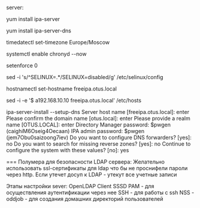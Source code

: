 server:

yum install ipa-server

yum install ipa-server-dns

timedatectl set-timezone Europe/Moscow

systemctl enable chronyd --now

setenforce 0

sed -i 's/^SELINUX=.*/SELINUX=disabled/g' /etc/selinux/config

hostnamectl set-hostname freeipa.otus.local

sed -i -e '$ a192.168.10.10 freeipa.otus.local' /etc/hosts

ipa-server-install --setup-dns
	Server host name [freeipa.otus.local]: enter
	Please confirm the domain name [otus.local]: enter
	Please provide a realm name [OTUS.LOCAL]: enter
	Directory Manager password: $pwgen (caighiM6Oseig4Oecaan)
	IPA admin password: $pwgen (jem7Obu0saizoong7iev)
	Do you want to configure DNS forwarders? [yes]: no
	Do you want to search for missing reverse zones? [yes]: no
	Continue to configure the system with these values? [no]: yes
	
	
	
	
	
	
===
Полумера для безопасности LDAP сервера:
Желательно использовать ssl-сертификаты для ldap что бы не проснифели пароли через http.
Если утечет досуп к LDAP - утекут все учетные записи

Этапы настройки sever:
	OpenLDAP Client
	SSSD
	PAM - для осуществления аутентификации через нее
	SSH - для работы с ssh
	NSS - 
	oddjob - для создания домашних директорий пользователей


